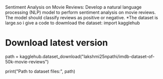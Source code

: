 Sentiment Analysis on Movie Reviews:
 Develop a natural language processing (NLP) model to perform
sentiment analysis on movie reviews. The model should classify
reviews as positive or negative.
*The dataset is large.so i give a code to dowmload the dataset:
import kagglehub

# Download latest version
path = kagglehub.dataset_download("lakshmi25npathi/imdb-dataset-of-50k-movie-reviews")

print("Path to dataset files:", path)
